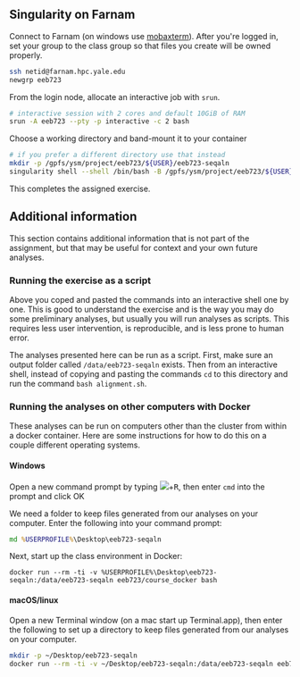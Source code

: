 


## Singularity on Farnam

Connect to Farnam (on windows use [mobaxterm](http://docs.ycrc.yale.edu/clusters-at-yale/access/#connect-from-windows)). After you're logged in, set your group to the class group so that files you create will be owned properly.

``` bash
ssh netid@farnam.hpc.yale.edu
newgrp eeb723
```

From the login node, allocate an interactive job with `srun`.

``` bash
# interactive session with 2 cores and default 10GiB of RAM
srun -A eeb723 --pty -p interactive -c 2 bash
```

Choose a working directory and band-mount it to your container

``` bash
# if you prefer a different directory use that instead
mkdir -p /gpfs/ysm/project/eeb723/${USER}/eeb723-seqaln
singularity shell --shell /bin/bash -B /gpfs/ysm/project/eeb723/${USER}/eeb723-seqaln:/data/eeb723-seqaln docker://eeb723/course_docker
```

This completes the assigned exercise.

## Additional information

This section contains additional information that is not part of the assignment,
but that may be useful for context and your own future analyses.

### Running the exercise as a script

Above you coped and pasted the commands into an interactive shell one by one.
This is good to understand the exercise and is the way you may do some preliminary
analyses, but usually you will run analyses as scripts. This requires less
user intervention, is reproducible, and is less prone to human error.

The analyses presented here can be run as a script. First, make sure an output
folder called `/data/eeb723-seqaln` exists. Then from an interactive shell,
instead of copying and pasting the commands `cd` to this directory and
run the command `bash alignment.sh`.

### Running the analyses on other computers with Docker

These analyses can be run on computers other than the cluster from within a
docker container. Here are some instructions for how to do this on a couple
different operating systems.

#### Windows

Open a new command prompt by typing <kbd><img src=http://i.stack.imgur.com/B8Zit.png></kbd>+<kbd>R</kbd>, then enter `cmd` into the prompt and click OK

We need a folder to keep files generated from our analyses on your computer. Enter the following into your command prompt:

``` cmd
md %USERPROFILE%\Desktop\eeb723-seqaln
```

Next, start up the class environment in Docker:

```
docker run --rm -ti -v %USERPROFILE%\Desktop\eeb723-seqaln:/data/eeb723-seqaln eeb723/course_docker bash
```


#### macOS/linux

Open a new Terminal window (on a mac start up Terminal.app), then enter the following to set up a directory to keep files generated from our analyses on your computer.

``` bash
mkdir -p ~/Desktop/eeb723-seqaln
docker run --rm -ti -v ~/Desktop/eeb723-seqaln:/data/eeb723-seqaln eeb723/course_docker bash
```
